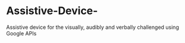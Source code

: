 # Assistive-Device-
Assistive device for the visually, audibly and verbally challenged using Google APIs
